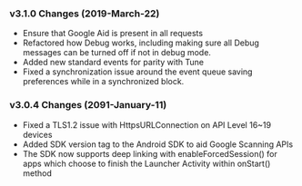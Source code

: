 ### v3.1.0 Changes (2019-March-22)
- Ensure that Google Aid is present in all requests
- Refactored how Debug works, including making sure all Debug messages can be turned off if not in debug mode.
- Added new standard events for parity with Tune
- Fixed a synchronization issue around the event queue saving preferences while in a synchronized block.

### v3.0.4 Changes (2091-January-11)
- Fixed a TLS1.2 issue with HttpsURLConnection on API Level 16~19 devices
- Added SDK version tag to the Android SDK to aid Google Scanning APIs
- The SDK now supports deep linking with enableForcedSession() for apps which choose to finish the Launcher Activity within onStart() method
